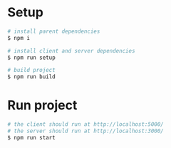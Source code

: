 # Setup
```bash
# install parent dependencies
$ npm i

# install client and server dependencies
$ npm run setup

# build project
$ npm run build
```
# Run project
```bash
# the client should run at http://localhost:5000/
# the server should run at http://localhost:3000/
$ npm run start
```
